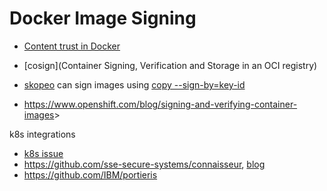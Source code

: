 # Docker Image Signing

* [Content trust in Docker](https://docs.docker.com/engine/security/trust/)
* [cosign](Container Signing, Verification and Storage in an OCI registry)
* [skopeo](https://github.com/containers/skopeo) can sign images using [copy --sign-by=key-id](https://github.com/containers/skopeo)

* <https://www.openshift.com/blog/signing-and-verifying-container-images>>

k8s integrations

* [k8s issue](https://github.com/kubernetes/kubernetes/issues/30603)
* <https://github.com/sse-secure-systems/connaisseur>, [blog](https://medium.com/sse-blog/container-image-signatures-in-kubernetes-19264ac5d8ce)
* <https://github.com/IBM/portieris>